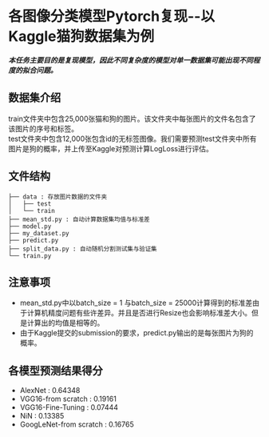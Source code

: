 # 各图像分类模型Pytorch复现--以Kaggle猫狗数据集为例
***本任务主要目的是复现模型，因此不同复杂度的模型对单一数据集可能出现不同程度的拟合问题。***

## 数据集介绍
train文件夹中包含25,000张猫和狗的图片。该文件夹中每张图片的文件名包含了该图片的序号和标签。\
test文件夹中包含12,000张包含id的无标签图像。我们需要预测test文件夹中所有图片是狗的概率，并上传至Kaggle对预测计算LogLoss进行评估。

## 文件结构
```
├── data : 存放图片数据的文件夹
│   ├── test
│   └── train
├── mean_std.py : 自动计算数据集均值与标准差
├── model.py
├── my_dataset.py
├── predict.py
├── split_data.py : 自动随机分割测试集与验证集
└── train.py
```

## 注意事项
* mean_std.py中以batch_size = 1 与batch_size = 25000计算得到的标准差由于计算机精度问题有些许差异。并且是否进行Resize也会影响标准差大小。但是计算出的均值是相等的。
* 由于Kaggle提交的submission的要求，predict.py输出的是每张图片为狗的概率。

## 各模型预测结果得分

* AlexNet : 0.64348
* VGG16-from scratch : 0.19161
* VGG16-Fine-Tuning : 0.07444
* NiN : 0.13385
* GoogLeNet-from scratch : 0.16765

